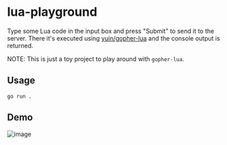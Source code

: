 # lua-playground
Type some Lua code in the input box and press "Submit" to send it to the server. There it's executed
using [yuin/gopher-lua](https://github.com/yuin/gopher-lua) and the console output is returned.

NOTE: This is just a toy project to play around with `gopher-lua`.

## Usage
```console
go run .
```

## Demo
![image](https://user-images.githubusercontent.com/480775/231712301-6f873a50-10bb-40fc-bfda-53ac39593fd5.png)
